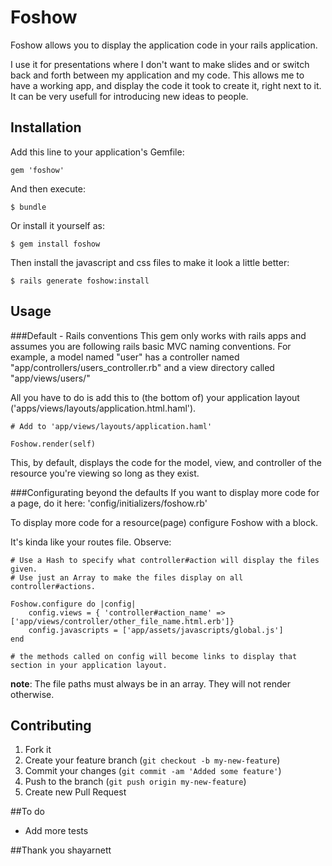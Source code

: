 # Foshow

Foshow allows you to display the application code in your rails application.

I use it for presentations where I don't want to make slides and or switch back and forth between my application and my code. This allows me to have a working app, and display the code it took to create it, right next to it. It can be very usefull for introducing new ideas to people.


## Installation

Add this line to your application's Gemfile:

    gem 'foshow'

And then execute:

    $ bundle

Or install it yourself as:

    $ gem install foshow

Then install the javascript and css files to make it look a little better:

    $ rails generate foshow:install

## Usage

###Default - Rails conventions
This gem only works with rails apps and assumes you are following rails basic MVC naming conventions.
For example, a model named "user" has a controller named "app/controllers/users_controller.rb" and a view directory called "app/views/users/"

All you have to do is add this to (the bottom of) your application layout ('apps/views/layouts/application.html.haml').

    # Add to 'app/views/layouts/application.haml'

    Foshow.render(self)



This, by default, displays the code for the model, view, and controller of the resource you're viewing so long as they exist.

###Configurating beyond the defaults
If you want to display more code for a page, do it here: 'config/initializers/foshow.rb'

To display more code for a resource(page) configure Foshow with a block.

It's kinda like your routes file. Observe:

	# Use a Hash to specify what controller#action will display the files given.
	# Use just an Array to make the files display on all controller#actions.

	Foshow.configure do |config|
		config.views = { 'controller#action_name' => ['app/views/controller/other_file_name.html.erb']}
		config.javascripts = ['app/assets/javascripts/global.js']
	end

	# the methods called on config will become links to display that section in your application layout.

__note__: The file paths must always be in an array. They will not render otherwise.

## Contributing

1. Fork it
2. Create your feature branch (`git checkout -b my-new-feature`)
3. Commit your changes (`git commit -am 'Added some feature'`)
4. Push to the branch (`git push origin my-new-feature`)
5. Create new Pull Request

##To do
- Add more tests

##Thank you
shayarnett
